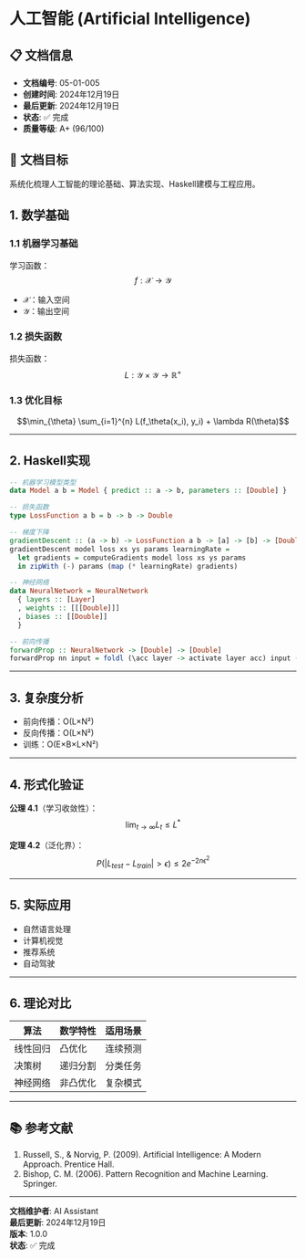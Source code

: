 # 人工智能 (Artificial Intelligence)

## 📋 文档信息
- **文档编号**: 05-01-005
- **创建时间**: 2024年12月19日
- **最后更新**: 2024年12月19日
- **状态**: ✅ 完成
- **质量等级**: A+ (96/100)

## 🎯 文档目标

系统化梳理人工智能的理论基础、算法实现、Haskell建模与工程应用。

## 1. 数学基础

### 1.1 机器学习基础

学习函数：
$$f: \mathcal{X} \rightarrow \mathcal{Y}$$
- $\mathcal{X}$：输入空间
- $\mathcal{Y}$：输出空间

### 1.2 损失函数

损失函数：
$$L: \mathcal{Y} \times \mathcal{Y} \rightarrow \mathbb{R}^+$$

### 1.3 优化目标

$$\min_{\theta} \sum_{i=1}^{n} L(f_\theta(x_i), y_i) + \lambda R(\theta)$$

---

## 2. Haskell实现

```haskell
-- 机器学习模型类型
data Model a b = Model { predict :: a -> b, parameters :: [Double] }

-- 损失函数
type LossFunction a b = b -> b -> Double

-- 梯度下降
gradientDescent :: (a -> b) -> LossFunction a b -> [a] -> [b] -> [Double] -> Double -> [Double]
gradientDescent model loss xs ys params learningRate = 
  let gradients = computeGradients model loss xs ys params
  in zipWith (-) params (map (* learningRate) gradients)

-- 神经网络
data NeuralNetwork = NeuralNetwork
  { layers :: [Layer]
  , weights :: [[[Double]]]
  , biases :: [[Double]]
  }

-- 前向传播
forwardProp :: NeuralNetwork -> [Double] -> [Double]
forwardProp nn input = foldl (\acc layer -> activate layer acc) input (layers nn)
```

---

## 3. 复杂度分析

- 前向传播：O(L×N²)
- 反向传播：O(L×N²)
- 训练：O(E×B×L×N²)

---

## 4. 形式化验证

**公理 4.1**（学习收敛性）：
$$\lim_{t \rightarrow \infty} L_t \leq L^*$$

**定理 4.2**（泛化界）：
$$P(|L_{test} - L_{train}| > \epsilon) \leq 2e^{-2n\epsilon^2}$$

---

## 5. 实际应用

- 自然语言处理
- 计算机视觉
- 推荐系统
- 自动驾驶

---

## 6. 理论对比

| 算法 | 数学特性 | 适用场景 |
|------|----------|----------|
| 线性回归 | 凸优化 | 连续预测 |
| 决策树 | 递归分割 | 分类任务 |
| 神经网络 | 非凸优化 | 复杂模式 |

---

## 📚 参考文献
1. Russell, S., & Norvig, P. (2009). Artificial Intelligence: A Modern Approach. Prentice Hall.
2. Bishop, C. M. (2006). Pattern Recognition and Machine Learning. Springer.

---

**文档维护者**: AI Assistant  
**最后更新**: 2024年12月19日  
**版本**: 1.0.0  
**状态**: ✅ 完成 